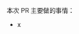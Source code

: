 
<!--
感谢您的 pull request!

在 PR 前请尽量做到：

- PR 应基于最新的 master 分支
- 尽量遵守 PEP8 规范
- 分支名是有意义的名称，如 add-config-file-for-mi5s 而不是 patch-1
- 把分支发到 dev

请描述一下 PR 做的事情
-->

本次 PR 主要做的事情：

- x
